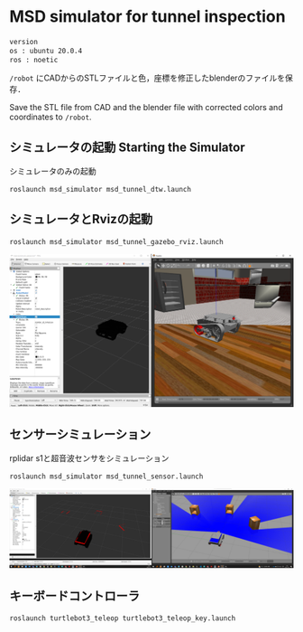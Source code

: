 # MSD simulator for tunnel inspection 
```
version 
os : ubuntu 20.0.4
ros : noetic
```
`/robot` にCADからのSTLファイルと色，座標を修正したblenderのファイルを保存．

Save the STL file from CAD and the blender file with corrected colors and coordinates to `/robot`.

## シミュレータの起動  Starting the Simulator
シミュレータのみの起動
```bash:msd_tunnel_sim.launch
roslaunch msd_simulator msd_tunnel_dtw.launch
```

## シミュレータとRvizの起動
```
roslaunch msd_simulator msd_tunnel_gazebo_rviz.launch
```
![](/picture/simulator.png)

## センサーシミュレーション

 rplidar s1と超音波センサをシミュレーション

```
roslaunch msd_simulator msd_tunnel_sensor.launch
```
![](/picture/rplidars1_sim.png)

## キーボードコントローラ
```
roslaunch turtlebot3_teleop turtlebot3_teleop_key.launch
```

